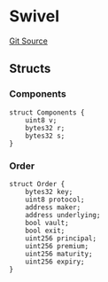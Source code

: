 # Swivel
[Git Source](https://github.com/Swivel-Finance/illuminate/blob/756f41d3de7041d0b83523598284cee2b14c535e/src/lib/Swivel.sol)


## Structs
### Components

```solidity
struct Components {
    uint8 v;
    bytes32 r;
    bytes32 s;
}
```

### Order

```solidity
struct Order {
    bytes32 key;
    uint8 protocol;
    address maker;
    address underlying;
    bool vault;
    bool exit;
    uint256 principal;
    uint256 premium;
    uint256 maturity;
    uint256 expiry;
}
```

